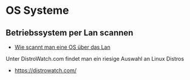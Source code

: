# OS Systeme

## Betriebssystem per Lan scannen
+ [Wie scannt man eine OS über das Lan](https://github.com/guggenbergerME/linux_codes/blob/main/Netzwerk/Nmap/Readme.md#os-scannen)

Unter DistroWatch.com findet man ein riesige Auswahl an Linux Distros

+ https://distrowatch.com/
